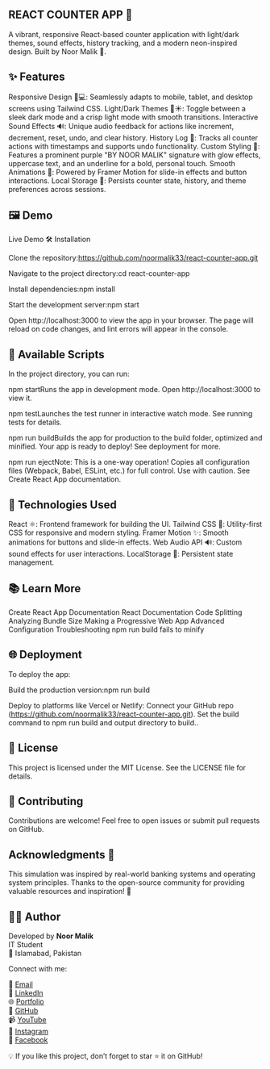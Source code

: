 ## REACT COUNTER APP 🚀
A vibrant, responsive React-based counter application with light/dark themes, sound effects, history tracking, and a modern neon-inspired design. Built by Noor Malik 💜.
 
## ✨ Features

Responsive Design 📱💻: Seamlessly adapts to mobile, tablet, and desktop screens using Tailwind CSS.
Light/Dark Themes 🌙☀️: Toggle between a sleek dark mode and a crisp light mode with smooth transitions.
Interactive Sound Effects 🔊: Unique audio feedback for actions like increment, decrement, reset, undo, and clear history.
History Log 📜: Tracks all counter actions with timestamps and supports undo functionality.
Custom Styling 🎨: Features a prominent purple "BY NOOR MALIK" signature with glow effects, uppercase text, and an underline for a bold, personal touch.
Smooth Animations 🌟: Powered by Framer Motion for slide-in effects and button interactions.
Local Storage 💾: Persists counter state, history, and theme preferences across sessions.

## 🖼️ Demo
Live Demo 
🛠️ Installation

Clone the repository:https://github.com/noormalik33/react-counter-app.git

Navigate to the project directory:cd react-counter-app


Install dependencies:npm install


Start the development server:npm start

Open http://localhost:3000 to view the app in your browser. The page will reload on code changes, and lint errors will appear in the console.

## 🚀 Available Scripts
In the project directory, you can run:

npm startRuns the app in development mode. Open http://localhost:3000 to view it.

npm testLaunches the test runner in interactive watch mode. See running tests for details.

npm run buildBuilds the app for production to the build folder, optimized and minified. Your app is ready to deploy! See deployment for more.

npm run ejectNote: This is a one-way operation! Copies all configuration files (Webpack, Babel, ESLint, etc.) for full control. Use with caution. See Create React App documentation.


## 🧰 Technologies Used

React ⚛️: Frontend framework for building the UI.
Tailwind CSS 🎨: Utility-first CSS for responsive and modern styling.
Framer Motion ✨: Smooth animations for buttons and slide-in effects.
Web Audio API 🔊: Custom sound effects for user interactions.
LocalStorage 💾: Persistent state management.

## 📚 Learn More

Create React App Documentation
React Documentation
Code Splitting
Analyzing Bundle Size
Making a Progressive Web App
Advanced Configuration
Troubleshooting npm run build fails to minify

## 🌐 Deployment
To deploy the app:

Build the production version:npm run build


Deploy to platforms like Vercel or Netlify:
Connect your GitHub repo (https://github.com/noormalik33/react-counter-app.git).
Set the build command to npm run build and output directory to build..


## 📜 License
This project is licensed under the MIT License. See the LICENSE file for details.

## 🙌 Contributing
Contributions are welcome! Feel free to open issues or submit pull requests on GitHub.

## Acknowledgments 🙏
This simulation was inspired by real-world banking systems and operating system principles. Thanks to the open-source community for providing valuable resources and inspiration! 🎉

## 👨‍💻 Author
Developed by **Noor Malik**  
IT Student  
📍 Islamabad, Pakistan  

Connect with me:  

📧 [Email](mailto:noormalik56500@gmail.com)  
💼 [LinkedIn](https://www.linkedin.com/in/noormalik56500)  
🌐 [Portfolio](https://noormalik-portfolio.netlify.app)  
🐙 [GitHub](https://github.com/noormalik33)  
📹 [YouTube](https://www.youtube.com/@CoreITTech1)  
📸 [Instagram](https://www.instagram.com/coreit.tech)  
📘 [Facebook](https://www.facebook.com/share/1AmgLDUnc9/)  


💡 If you like this project, don’t forget to star ⭐ it on GitHub!